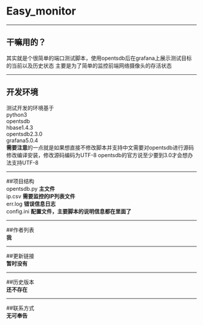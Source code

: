﻿# Easy_monitor

---
## 干嘛用的？
其实就是个很简单的端口测试脚本，使用opentsdb后在grafana上展示测试目标的当前以及历史状态
主要是为了简单的监控前端网络摄像头的存活状态

---
## 开发环境<br>
测试开发的环境基于<br>
python3<br>
opentsdb<br>
hbase1.4.3<br>
opentsdb2.3.0<br>
grafana5.0.4<br>
**需要注意**的一点就是如果想直接不修改脚本并支持中文需要对opentsdb进行源码修改编译安装，修改源码编码为UTF-8
opentsdb的官方说至少要到3.0才会想办法支持UTF-8

---
##项目结构<br>
opentsdb.py **主文件**<br>
ip.csv  **需要监控的IP列表文件**<br>
err.log **错误信息日志**<br>
config.ini **配置文件，主要脚本的说明信息都在里面了**<br>

---
##作者列表<br>
**我**

---
##更新链接<br>
**暂时没有**

---
##历史版本<br>
**还不存在**

---
##联系方式<br>
**无可奉告**